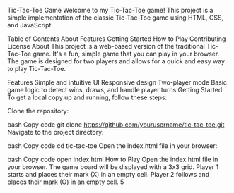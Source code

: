 
Tic-Tac-Toe Game
Welcome to my Tic-Tac-Toe game! This project is a simple implementation of the classic Tic-Tac-Toe game using HTML, CSS, and JavaScript.

Table of Contents
About
Features
Getting Started
How to Play
Contributing
License
About
This project is a web-based version of the traditional Tic-Tac-Toe game. It's a fun, simple game that you can play in your browser. The game is designed for two players and allows for a quick and easy way to play Tic-Tac-Toe.

Features
Simple and intuitive UI
Responsive design
Two-player mode
Basic game logic to detect wins, draws, and handle player turns
Getting Started
To get a local copy up and running, follow these steps:

Clone the repository:

bash
Copy code
git clone https://github.com/yourusername/tic-tac-toe.git
Navigate to the project directory:

bash
Copy code
cd tic-tac-toe
Open the index.html file in your browser:

bash
Copy code
open index.html
How to Play
Open the index.html file in your browser.
The game board will be displayed with a 3x3 grid.
Player 1 starts and places their mark (X) in an empty cell.
Player 2 follows and places their mark (O) in an empty cell.
5
